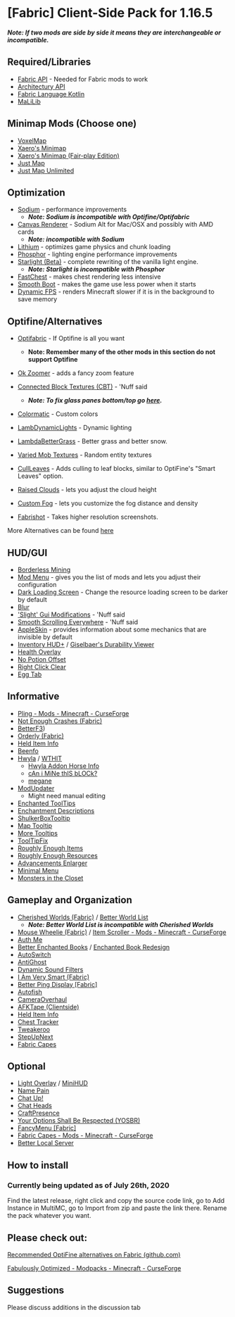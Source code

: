 # [Fabric]  Client-Side Pack for 1.16.5

***Note: If two mods are side by side it means they are interchangeable or incompatible.***

## Required/Libraries

- [Fabric API](https://www.curseforge.com/minecraft/mc-mods/fabric-api) - Needed for Fabric mods to work
- [Architectury API](https://www.curseforge.com/minecraft/mc-mods/architectury-fabric)
- [Fabric Language Kotlin](https://www.curseforge.com/minecraft/mc-mods/fabric-language-kotlin)
- [MaLiLib](https://www.curseforge.com/minecraft/mc-mods/malilib)

## Minimap Mods (Choose one)

- [VoxelMap](https://www.curseforge.com/minecraft/mc-mods/voxelmap)
- [Xaero's Minimap](https://www.curseforge.com/minecraft/mc-mods/xaeros-minimap)
- [Xaero's Minimap (Fair-play Edition)](https://www.curseforge.com/minecraft/mc-mods/xaeros-minimap-fair-play-edition)
- [Just Map](https://www.curseforge.com/minecraft/mc-mods/just-map)
- [Just Map Unlimited](https://www.curseforge.com/minecraft/mc-mods/just-map-unlimited)

## Optimization

- [Sodium](https://www.curseforge.com/minecraft/mc-mods/sodium) - performance improvements
  - **_Note: Sodium is incompatible with Optifine/Optifabric_**
- [Canvas Renderer](https://www.curseforge.com/minecraft/mc-mods/canvas-renderer) - Sodium Alt for Mac/OSX and possibly with AMD cards
  - **_Note: incompatible with Sodium_**
- [Lithium](https://www.curseforge.com/minecraft/mc-mods/lithium) - optimizes game physics and chunk loading
- [Phosphor](https://www.curseforge.com/minecraft/mc-mods/phosphor) - lighting engine performance improvements
- [Starlight (Beta)](https://github.com/Spottedleaf/Starlight) - complete rewriting of the vanilla light engine.
  - **_Note: Starlight is incompatible with Phosphor_**
- [FastChest](https://www.curseforge.com/minecraft/mc-mods/fastchest) - makes chest rendering less intensive
- [Smooth Boot](https://www.curseforge.com/minecraft/mc-mods/smooth-boot) - makes the game use less power when it starts
- [Dynamic FPS](https://www.curseforge.com/minecraft/mc-mods/dynamic-fps) - renders Minecraft slower if it is in the background to save memory

## Optifine/Alternatives

- [Optifabric](https://www.curseforge.com/minecraft/mc-mods/optifabric) - If Optifine is all you want

  - **Note: Remember many of the other mods in this section do not support Optifine**
- [Ok Zoomer](https://www.curseforge.com/minecraft/mc-mods/ok-zoomer) - adds a fancy zoom feature
- [Connected Block Textures (CBT)](https://www.curseforge.com/minecraft/mc-mods/connected-block-textures "Connected Block Textures CurseForge page") - 'Nuff said

  - **_Note: To fix glass panes bottom/top go [here](https://github.com/Nuclearfarts/connected-block-textures/issues/1 "Connected Block Textures Glass Panes fix resource pack")._**
- [Colormatic](https://www.curseforge.com/minecraft/mc-mods/colormatic "Colormatic CurseForge page") - Custom colors
- [LambDynamicLights](https://modrinth.com/mod/lambdynamiclights "LambDynamicLights Modrinth page") - Dynamic lighting
- [LambdaBetterGrass](https://modrinth.com/mod/lambdabettergrass "LambdaBetterGrass Modrinth page") - Better grass and better snow.
- [Varied Mob Textures](https://www.curseforge.com/minecraft/mc-mods/varied-mob-textures "Varied Mob Textures CurseForge page") - Random entity textures
- [CullLeaves](https://github.com/TeamMidnightDust/CullLeaves "CullLeaves GitHub page") - Adds culling to leaf blocks, similar to OptiFine's "Smart Leaves" option.
- [Raised Clouds](https://www.curseforge.com/minecraft/mc-mods/raised-clouds) - lets you adjust the cloud height
- [Custom Fog](https://www.curseforge.com/minecraft/mc-mods/custom-fog) - lets you customize the fog distance and density
- [Fabrishot](https://www.curseforge.com/minecraft/mc-mods/fabrishot "Fabrishot CurseForge page") - Takes higher resolution screenshots.

More Alternatives can be found [here](https://gist.github.com/LambdAurora/1f6a4a99af374ce500f250c6b42e8754)

## HUD/GUI

- [Borderless Mining](https://www.curseforge.com/minecraft/mc-mods/borderless-mining)
- [Mod Menu](https://www.curseforge.com/minecraft/mc-mods/modmenu) - gives you the list of mods and lets you adjust their configuration
- [Dark Loading Screen](https://www.curseforge.com/minecraft/mc-mods/dark-loading-screen "Dark Loading Screen CurseForge page") - Change the resource loading screen to be darker by default
- [Blur](https://www.curseforge.com/minecraft/mc-mods/blur)
- ['Slight' Gui Modifications](https://www.curseforge.com/minecraft/mc-mods/slight-gui-modifications) - 'Nuff said
- [Smooth Scrolling Everywhere](https://www.curseforge.com/minecraft/mc-mods/smooth-scrolling-everywhere-fabric) - 'Nuff said
- [AppleSkin](https://www.curseforge.com/minecraft/mc-mods/appleskin/files/2987255) - provides information about some mechanics that are invisible by default
- [Inventory HUD+](https://www.curseforge.com/minecraft/mc-mods/inventory-hud-forge) / [Giselbaer's Durability Viewer](https://www.curseforge.com/minecraft/mc-mods/giselbaers-durability-viewer)
- [Health Overlay](https://www.curseforge.com/minecraft/mc-mods/health-overlay-fabric)
- [No Potion Offset](https://www.curseforge.com/minecraft/mc-mods/no-potion-offset)
- [Right Click Clear](https://www.curseforge.com/minecraft/mc-mods/right-click-clear)
- [Egg Tab](https://www.curseforge.com/minecraft/mc-mods/eggtab-fabric)

## Informative

- [Pling - Mods - Minecraft - CurseForge](https://www.curseforge.com/minecraft/mc-mods/pling)
- [Not Enough Crashes (Fabric)](https://www.curseforge.com/minecraft/mc-mods/not-enough-crashes)
- [BetterF3](https://www.curseforge.com/minecraft/mc-mods/betterf3))
- [Orderly (Fabric)](https://www.curseforge.com/minecraft/mc-mods/orderly)
- [Held Item Info](https://www.curseforge.com/minecraft/mc-mods/held-item-info)
- [Beenfo](https://www.curseforge.com/minecraft/mc-mods/beenfo)
- [Hwyla](https://www.curseforge.com/minecraft/mc-mods/hwyla) / [WTHIT](https://www.curseforge.com/minecraft/mc-mods/wthit)
  - [Hwyla Addon Horse Info](https://www.curseforge.com/minecraft/mc-mods/hwyla-addon-horse-info)
  - [cAn i MiNe thIS bLOCk?](https://www.curseforge.com/minecraft/mc-mods/can-i-mine-this-block)
  - [megane](https://www.curseforge.com/minecraft/mc-mods/megane)
- [ModUpdater](https://www.curseforge.com/minecraft/mc-mods/modupdater)
  - Might need manual editing
- [Enchanted ToolTips](https://www.curseforge.com/minecraft/mc-mods/enchanted-tooltips)
- [Enchantment Descriptions](https://www.curseforge.com/minecraft/mc-mods/enchantment-descriptions)
- [ShulkerBoxTooltip](https://www.curseforge.com/minecraft/mc-mods/shulkerboxtooltip)
- [Map Tooltip](https://www.curseforge.com/minecraft/mc-mods/map-tooltip)
- [More Tooltips](https://www.curseforge.com/minecraft/mc-mods/more-tooltips)
- [ToolTipFix](https://www.curseforge.com/minecraft/mc-mods/tooltipfix)
- [Roughly Enough Items ](https://www.curseforge.com/minecraft/mc-mods/roughly-enough-items)
- [Roughly Enough Resources](https://www.curseforge.com/minecraft/mc-mods/roughly-enough-resources)
- [Advancements Enlarger](https://www.curseforge.com/minecraft/mc-mods/advancements-enlarger)
- [Minimal Menu](https://www.curseforge.com/minecraft/mc-mods/minimal-menu)
- [Monsters in the Closet](https://www.curseforge.com/minecraft/mc-mods/monsters-in-the-closet)

## Gameplay and Organization

- [Cherished Worlds (Fabric)](https://www.curseforge.com/minecraft/mc-mods/cherished-worlds-fabric) / [Better World List](https://www.curseforge.com/minecraft/mc-mods/better-world-list)
  - ***Note: Better World List is incompatible with Cherished Worlds***
- [Mouse Wheelie (Fabric)](https://www.curseforge.com/minecraft/mc-mods/mouse-wheelie) / [Item Scroller - Mods - Minecraft - CurseForge](https://www.curseforge.com/minecraft/mc-mods/item-scroller)
- [Auth Me](https://www.curseforge.com/minecraft/mc-mods/auth-me)
- [Better Enchanted Books](https://www.curseforge.com/minecraft/mc-mods/better-enchanted-books) / [Enchanted Book Redesign](https://www.curseforge.com/minecraft/mc-mods/enchanted-book-redesign-fabric)
- [AutoSwitch](https://www.curseforge.com/minecraft/mc-mods/fabric-autoswitch)
- [AntiGhost](https://www.curseforge.com/minecraft/mc-mods/antighost)
- [Dynamic Sound Filters](https://www.curseforge.com/minecraft/mc-mods/dynamic-sound-filters)
- [I Am Very Smart (Fabric)](https://www.curseforge.com/minecraft/mc-mods/i-am-very-smart)
- [Better Ping Display [Fabric]](https://www.curseforge.com/minecraft/mc-mods/better-ping-display-fabric)
- [Autofish](https://www.curseforge.com/minecraft/mc-mods/autofish)
- [CameraOverhaul](https://www.curseforge.com/minecraft/mc-mods/cameraoverhaul)
- [AFKTape (Clientside)](https://www.curseforge.com/minecraft/mc-mods/afktape)
- [Held Item Info](https://www.curseforge.com/minecraft/mc-mods/held-item-info)
- [Chest Tracker](https://www.curseforge.com/minecraft/mc-mods/chest-tracker)
- [Tweakeroo](https://www.curseforge.com/minecraft/mc-mods/tweakeroo)
- [StepUpNext](https://www.curseforge.com/minecraft/mc-mods/stepupnext)
- [Fabric Capes](https://www.curseforge.com/minecraft/mc-mods/capes)

## Optional

- [Light Overlay](https://www.curseforge.com/minecraft/mc-mods/light-overlay) / [MiniHUD](https://www.curseforge.com/minecraft/mc-mods/minihud)
- [Name Pain](https://www.curseforge.com/minecraft/mc-mods/name-pain)
- [Chat Up!](https://www.curseforge.com/minecraft/mc-mods/chat-up)
- [Chat Heads](https://www.curseforge.com/minecraft/mc-mods/chat-heads)
- [CraftPresence](https://www.curseforge.com/minecraft/mc-mods/craftpresence)
- [Your Options Shall Be Respected (YOSBR)](https://www.curseforge.com/minecraft/mc-mods/yosbr)
- [FancyMenu [Fabric]](https://www.curseforge.com/minecraft/mc-mods/fancymenu-fabric)
- [Fabric Capes - Mods - Minecraft - CurseForge](https://www.curseforge.com/minecraft/mc-mods/capes)
- [Better Local Server](https://www.curseforge.com/minecraft/mc-mods/better-local-server)

## How to install

### Currently being updated as of July 26th, 2020

Find the latest release, right click and copy the source code link, go to Add Instance in MultiMC, go to Import from zip and paste the link there. Rename the pack whatever you want.

## Please check out:

[Recommended OptiFine alternatives on Fabric (github.com)](https://gist.github.com/LambdAurora/1f6a4a99af374ce500f250c6b42e8754)

[Fabulously Optimized - Modpacks - Minecraft - CurseForge](https://www.curseforge.com/minecraft/modpacks/fabulously-optimized)

## Suggestions

Please discuss additions in the discussion tab
